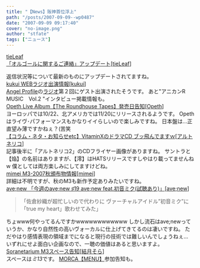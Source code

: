 ```yaml
---
title: "【News】阪神首位浮上"
path: "/posts/2007-09-09--wp0487"
date: "2007-09-09 09:17:40"
cover: "no-image.png"
author: "stfate"
tags: ["ニュース"]
---
```


<style type="text/css">
<!--
p {white-space: pre-wrap};
-->
</style>

<a class="topics" href="http://tieleaf.net/" target="_blank">tieLeaf 「オルゴールに関するご連絡」アップデート</a><span class="junre">[<a href="http://tieleaf.net/" target="_blank">tieLeaf</a>]</span>
<div class="news">返信状況等について最新のものにアップデートされてますね。</div>
<a class="topics" href="http://kukui.cc/" target="_blank">kukui WEBラジオ出演情報</a><span class="junre">[<a href="http://kukui.cc/" target="_blank">kukui</a>]</span>
<div class="news"><a href="http://www.angelprofile.net/" target="_blank">Angel Profile</a>の<a href="http://lantis-net.com/angelprofile/" target="_blank">ラジオ</a>第２回にゲスト出演されたそうです。
あと"アニカンR MUSIC　Vol.2 "インタビュー掲載情報も。</div>
<a class="topics" href="http://www.opeth.com/" target="_blank">Opeth Live Album【The Roundhouse Tapes】発売日告知</a><span class="junre">[<a href="http://www.opeth.com/" target="_blank">Opeth</a>]</span>
<div class="news">ヨーロッパでは10/22、北アメリカでは11/20にリリースされるようです。
Opethはライヴ･パフォーマンスもかなりイイらしいので楽しみですね。
日本盤は…正直望み薄ですかねぇ？(苦笑</div>
<a class="topics" href="http://www.akibablog.net/archives/2007/09/etc_team_070909.html" target="_blank">【コラム・ネタ・お知らせetc】VitaminXのドラマCD ブッ飛んでますｗ</a><span class="junre">[<a href="http://ar-tonelico.jp/" target="_blank">アルトネリコ</a>]</span>
<div class="news">記事後半に「アルトネリコ2」のCDフライヤー画像がありますね。
サントラと【焔】の名前はありますが、【澪】はHATSリリースですしやはり載ってませんねw
僕としては両方楽しみにしてますけどね。</div>
<a class="topics" href="http://mimei.blog.shinobi.jp/" target="_blank">mimei M3-2007秋頒布物情報</a><span class="junre">[<a href="http://hzwaltz.com/" target="_blank">mimei</a>]</span>
<div class="news">詳細は不明ですが、秋のM3も新作予定ありみたいですね。</div>
<a class="topics" href="http://blog.avenew.jp/archives/76" target="_blank">ave;new 「今週のave;new ♯19  ave;new feat.初音ミク(試聴あり)」</a><span class="junre">[<a href="http://www.avenew.jp/" target="_blank">ave;new</a>]</span>
<div class="news"><blockquote>「佐倉紗織が超忙しいので代わりに
ヴァーチャルアイドル”初音ミク”に「true my heart」歌わせてみた」</blockquote>ちょwww何やってるんですかwwwwwwwwwwww
しかし流石はave;newっていうか、かなり自然性の高いヴォーカルに仕上げてきてるのは凄いですね。
ただやはり感情表現の領域までになると現行の技術では難しいんでしょうねぇ…
いずれにせよ面白い企画なので、一聴の価値はあると思いますよ。</div>
<a class="topics" href="http://soranetarium.com/" target="_blank">Soranetarium M3スペース告知</a><span class="junre">[<a href="http://soranetarium.com/" target="_blank">結月そら</a>]</span>
<div class="news">スペースは<em>ミ13</em>です。
<a href="http://www.marbleskyrecords.com/morca/menu/" target="_blank">MORCA【MENU】</a>参加告知も。</div>
